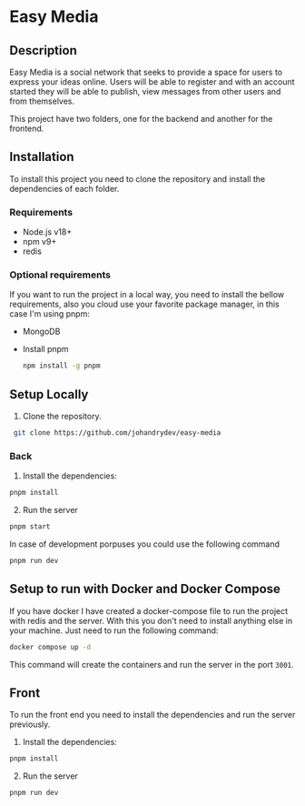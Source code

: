 # Easy Media

## Description
Easy Media is a social network that seeks to provide a space for users to express
your ideas online. Users will be able to register and with an account started they will be able to publish, view
messages from other users and from themselves.

This project have two folders, one for the backend and another for the frontend.

## Installation
To install this project you need to clone the repository and install the dependencies of each folder.

### Requirements

* Node.js v18+
* npm v9+
* redis

### Optional requirements

If you want to run the project in a local way, you need to install the bellow requirements, also you cloud use your favorite package manager, in this case I'm using pnpm:

* MongoDB
* Install pnpm

  ```bash
  npm install -g pnpm
  ```
## Setup Locally

1. Clone the repository.

```bash
 git clone https://github.com/johandrydev/easy-media
```

### Back

1. Install the dependencies:

  ```bash
  pnpm install
  ```
2. Run the server
  ```bash
  pnpm start
  ```
In case of development porpuses you could use the following command
  ```bash
  pnpm run dev
  ```

## Setup to run with Docker and Docker Compose
If you have docker I have created a docker-compose file to run the project with redis and the server. With this you don't need to install anything else in your machine. Just need to run the following command:
```bash
docker compose up -d
```
This command will create the containers and run the server in the port `3001`.

## Front

To run the front end you need to install the dependencies and run the server previously.

1. Install the dependencies:

  ```bash
  pnpm install
  ```
2. Run the server
  ```bash
  pnpm run dev
  ```